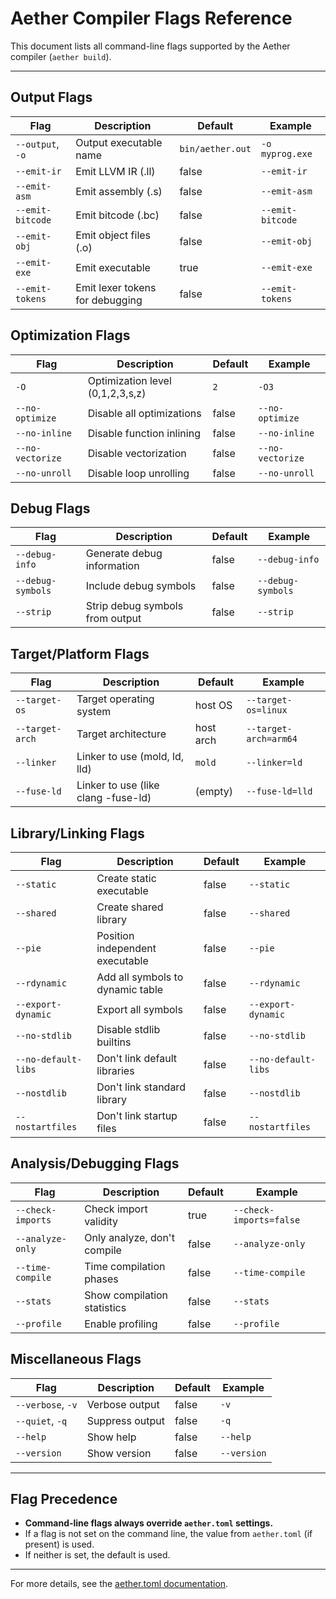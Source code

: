 # Aether Compiler Flags Reference

This document lists all command-line flags supported by the Aether compiler (`aether build`).

---

## Output Flags

| Flag                | Description                        | Default           | Example                      |
|---------------------|------------------------------------|-------------------|------------------------------|
| `--output`, `-o`    | Output executable name              | `bin/aether.out`  | `-o myprog.exe`              |
| `--emit-ir`         | Emit LLVM IR (.ll)                  | false             | `--emit-ir`                  |
| `--emit-asm`        | Emit assembly (.s)                  | false             | `--emit-asm`                 |
| `--emit-bitcode`    | Emit bitcode (.bc)                  | false             | `--emit-bitcode`             |
| `--emit-obj`        | Emit object files (.o)              | false             | `--emit-obj`                 |
| `--emit-exe`        | Emit executable                     | true              | `--emit-exe`                 |
| `--emit-tokens`     | Emit lexer tokens for debugging     | false             | `--emit-tokens`              |

## Optimization Flags

| Flag                | Description                        | Default           | Example                      |
|---------------------|------------------------------------|-------------------|------------------------------|
| `-O`                | Optimization level (0,1,2,3,s,z)   | `2`               | `-O3`                        |
| `--no-optimize`     | Disable all optimizations           | false             | `--no-optimize`              |
| `--no-inline`       | Disable function inlining           | false             | `--no-inline`                |
| `--no-vectorize`    | Disable vectorization               | false             | `--no-vectorize`             |
| `--no-unroll`       | Disable loop unrolling              | false             | `--no-unroll`                |

## Debug Flags

| Flag                | Description                        | Default           | Example                      |
|---------------------|------------------------------------|-------------------|------------------------------|
| `--debug-info`      | Generate debug information          | false             | `--debug-info`               |
| `--debug-symbols`   | Include debug symbols               | false             | `--debug-symbols`            |
| `--strip`           | Strip debug symbols from output     | false             | `--strip`                    |

## Target/Platform Flags

| Flag                | Description                        | Default           | Example                      |
|---------------------|------------------------------------|-------------------|------------------------------|
| `--target-os`       | Target operating system             | host OS           | `--target-os=linux`          |
| `--target-arch`     | Target architecture                 | host arch         | `--target-arch=arm64`        |
| `--linker`          | Linker to use (mold, ld, lld)       | `mold`            | `--linker=ld`                |
| `--fuse-ld`         | Linker to use (like clang -fuse-ld) | (empty)           | `--fuse-ld=lld`              |

## Library/Linking Flags

| Flag                | Description                        | Default           | Example                      |
|---------------------|------------------------------------|-------------------|------------------------------|
| `--static`          | Create static executable            | false             | `--static`                   |
| `--shared`          | Create shared library               | false             | `--shared`                   |
| `--pie`             | Position independent executable     | false             | `--pie`                      |
| `--rdynamic`        | Add all symbols to dynamic table    | false             | `--rdynamic`                 |
| `--export-dynamic`  | Export all symbols                  | false             | `--export-dynamic`           |
| `--no-stdlib`       | Disable stdlib builtins             | false             | `--no-stdlib`                |
| `--no-default-libs` | Don't link default libraries        | false             | `--no-default-libs`          |
| `--nostdlib`        | Don't link standard library         | false             | `--nostdlib`                 |
| `--nostartfiles`    | Don't link startup files            | false             | `--nostartfiles`             |

## Analysis/Debugging Flags

| Flag                | Description                        | Default           | Example                      |
|---------------------|------------------------------------|-------------------|------------------------------|
| `--check-imports`   | Check import validity               | true              | `--check-imports=false`      |
| `--analyze-only`    | Only analyze, don't compile         | false             | `--analyze-only`             |
| `--time-compile`    | Time compilation phases             | false             | `--time-compile`             |
| `--stats`           | Show compilation statistics         | false             | `--stats`                    |
| `--profile`         | Enable profiling                    | false             | `--profile`                  |

## Miscellaneous Flags

| Flag                | Description                        | Default           | Example                      |
|---------------------|------------------------------------|-------------------|------------------------------|
| `--verbose`, `-v`   | Verbose output                     | false             | `-v`                         |
| `--quiet`, `-q`     | Suppress output                    | false             | `-q`                         |
| `--help`            | Show help                          | false             | `--help`                     |
| `--version`         | Show version                       | false             | `--version`                  |

---

## Flag Precedence
- **Command-line flags always override `aether.toml` settings.**
- If a flag is not set on the command line, the value from `aether.toml` (if present) is used.
- If neither is set, the default is used.

---

For more details, see the [aether.toml documentation](./aether-toml.md). 
